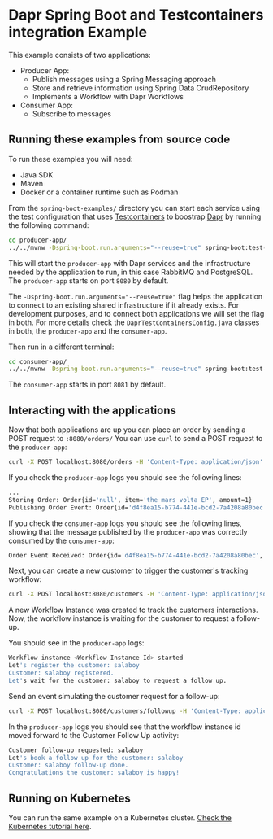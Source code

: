 # Dapr Spring Boot and Testcontainers integration Example

This example consists of two applications:
- Producer App: 
  - Publish messages using a Spring Messaging approach 
  - Store and retrieve information using Spring Data CrudRepository 
  - Implements a Workflow with Dapr Workflows
- Consumer App:
  - Subscribe to messages

## Running these examples from source code

To run these examples you will need: 
- Java SDK
- Maven
- Docker or a container runtime such as Podman

From the `spring-boot-examples/` directory you can start each service using the test configuration that uses 
[Testcontainers](https://testcontainers.com) to boostrap [Dapr](https://dapr.io) by running the following command: 

<!-- STEP
name: Run Demo Producer Service
match_order: none
output_match_mode: substring
expected_stdout_lines:
- 'Started ProducerApplication'
background: true
sleep: 10
return_code: 143
timeout_seconds: 30
-->
<!-- Timeout for above service must be more than sleep + timeout for the client-->

```sh
cd producer-app/
../../mvnw -Dspring-boot.run.arguments="--reuse=true" spring-boot:test-run
```

<!-- END_STEP -->

This will start the `producer-app` with Dapr services and the infrastructure needed by the application to run, 
in this case RabbitMQ and PostgreSQL. The `producer-app` starts on port `8080` by default.

The `-Dspring-boot.run.arguments="--reuse=true"` flag helps the application to connect to an existing shared 
infrastructure if it already exists. For development purposes, and to connect both applications we will set the flag
in both. For more details check the `DaprTestContainersConfig.java` classes in both, the `producer-app` and the `consumer-app`.

Then run in a different terminal:

<!-- STEP
name: Run Demo Consumer Service
match_order: none
output_match_mode: substring
expected_stdout_lines:
- 'Started ConsumerApplication'
background: true
return_code: 143
sleep: 10
timeout_seconds: 30
-->
<!-- Timeout for above service must be more than sleep + timeout for the client-->

```sh
cd consumer-app/
../../mvnw -Dspring-boot.run.arguments="--reuse=true" spring-boot:test-run
```

<!-- END_STEP -->
The `consumer-app` starts in port `8081` by default.

## Interacting with the applications

Now that both applications are up you can place an order by sending a POST request to `:8080/orders/`
You can use `curl` to send a POST request to the `producer-app`: 


<!-- STEP
name: Send POST request to Producer App
match_order: none
output_match_mode: substring
expected_stdout_lines:
- 'Order Stored and Event Published'
background: true
sleep: 1
timeout_seconds: 2
-->
<!-- Timeout for above service must be more than sleep + timeout for the client-->

```sh
curl -X POST localhost:8080/orders -H 'Content-Type: application/json' -d '{ "item": "the mars volta EP", "amount": 1 }'
```

<!-- END_STEP -->


If you check the `producer-app` logs you should see the following lines: 

```bash
...
Storing Order: Order{id='null', item='the mars volta EP', amount=1}
Publishing Order Event: Order{id='d4f8ea15-b774-441e-bcd2-7a4208a80bec', item='the mars volta EP', amount=1}

```

If you check the `consumer-app` logs you should see the following lines, showing that the message 
published by the `producer-app` was correctly consumed by the `consumer-app`:

```bash
Order Event Received: Order{id='d4f8ea15-b774-441e-bcd2-7a4208a80bec', item='the mars volta EP', amount=1}
```

Next, you can create a new customer to trigger the customer's tracking workflow: 

<!-- STEP
name: Start Customer Workflow
match_order: none
output_match_mode: substring
expected_stdout_lines:
- 'New Workflow Instance created for Customer'
background: true
sleep: 1
timeout_seconds: 2
-->
<!-- Timeout for above service must be more than sleep + timeout for the client-->

```sh
curl -X POST localhost:8080/customers -H 'Content-Type: application/json' -d '{ "customerName": "salaboy" }'
```

<!-- END_STEP -->

 
A new Workflow Instance was created to track the customers interactions. Now, the workflow instance
is waiting for the customer to request a follow-up. 

You should see in the `producer-app` logs: 

```bash
Workflow instance <Workflow Instance Id> started
Let's register the customer: salaboy
Customer: salaboy registered.
Let's wait for the customer: salaboy to request a follow up.
```

Send an event simulating the customer request for a follow-up:

<!-- STEP
name: Emit Customer Follow-up event
match_order: none
output_match_mode: substring
expected_stdout_lines:
- 'Customer Follow-up requested'
background: true
timeout_seconds: 5
-->
<!-- Timeout for above service must be more than sleep + timeout for the client-->

```sh
curl -X POST localhost:8080/customers/followup -H 'Content-Type: application/json' -d '{ "customerName": "salaboy" }'
```

<!-- END_STEP -->

In the `producer-app` logs you should see that the workflow instance id moved forward to the Customer Follow Up activity: 

```bash
Customer follow-up requested: salaboy
Let's book a follow up for the customer: salaboy
Customer: salaboy follow-up done.
Congratulations the customer: salaboy is happy!
```

## Running on Kubernetes

You can run the same example on a Kubernetes cluster. [Check the Kubernetes tutorial here](kubernetes/README.md).
